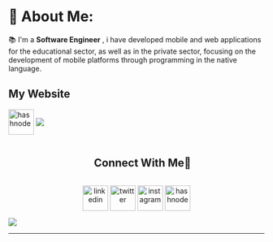 # 💫 About Me:
<!--Introduction -->
📚 I'm a **Software Engineer** , i have developed mobile and web applications for the educational sector, as well as in the private sector, focusing on the development of mobile platforms through programming in the native language. 
<h2>My Website</h2>
<a href="https://alfonsopatron.tech/" target="blank"> <img align="center" src="https://cdn-icons-png.flaticon.com/512/1454/1454827.png" alt="hashnode" height="50" width="50" /></a>

<td width="50%" align="center" style="display: flex margin-top-10">
  <img  align="center"  src="https://github-readme-stats.anuraghazra1.vercel.app/api/top-langs/?username=patroncito&theme=dark&hide_border=false&no-bg=true&no-frame=true&langs_count=10"/>
</td>


<!-- Connect with me -->
<!--h2 without bottom border-->
<div id="user-content-toc">
  <ul align="center">
    <summary><h2 style="display: inline-block">Connect With Me🤝</h2></summary>
  </ul>
</div>


<!--icons and links-->
<p align="center">
<a href="https://www.linkedin.com/in/alfonsopatron/" target="blank"><img align="center" src="https://user-images.githubusercontent.com/88904952/234979284-68c11d7f-1acc-4f0c-ac78-044e1037d7b0.png" alt="linkedin" height="50" width="50" /></a>
<a href="https://twitter.com/alfonsopatronn" target="blank"><img align="center" src="https://user-images.githubusercontent.com/88904952/234980676-61bfb021-ecc8-48f7-88e6-34c1b06c4a58.png" alt="twitter" height="50" width="50" /></a> 
<a href="https://www.instagram.com/alfonsopatroon/" target="blank"><img align="center" src="https://user-images.githubusercontent.com/88904952/234981169-2dd1e58f-4b7e-468c-8213-034ba62156c3.png" alt="instagram" height="50" width="50" /></a>
<a href="https://alfonsopatron.tech/" target="blank"><img align="center" src="https://user-images.githubusercontent.com/88904952/234982196-562aea17-5532-4550-8c08-1c7cb994a541.png" alt="hashnode" height="50" width="50" /></a>
</p>


<!--horizontal divider(gradiant)-->
<img src="https://user-images.githubusercontent.com/73097560/115834477-dbab4500-a447-11eb-908a-139a6edaec5c.gif">

----------------------------------------------------------------------

